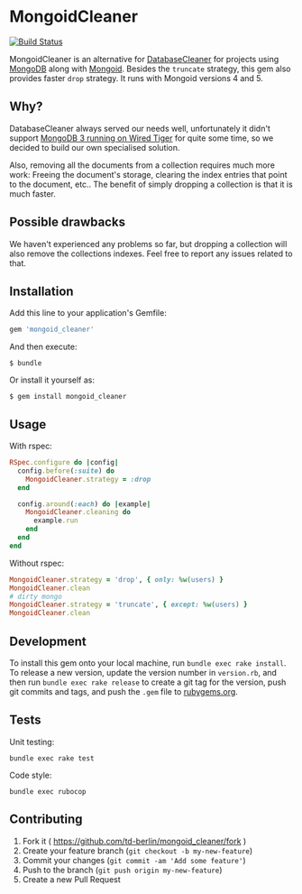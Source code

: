 # MongoidCleaner
[![Build Status](https://travis-ci.org/td-berlin/mongoid_cleaner.svg)](https://travis-ci.org/td-berlin/mongoid_cleaner)

MongoidCleaner is an alternative for [DatabaseCleaner](https://github.com/DatabaseCleaner/database_cleaner)
for projects using [MongoDB](https://www.mongodb.org/) along with [Mongoid](http://mongoid.org/en/mongoid/index.html).
Besides the `truncate` strategy, this gem also provides faster `drop` strategy. It runs with Mongoid versions 4 and 5.


## Why?

DatabaseCleaner always served our needs well, unfortunately it didn't support [MongoDB 3 running on Wired Tiger](https://github.com/DatabaseCleaner/database_cleaner/pull/343)
for quite some time, so we decided to build our own specialised solution.

Also, removing all the documents from a collection requires much more work: Freeing the document's storage, clearing the index entries that point to the document, etc..
The benefit of simply dropping a collection is that it is much faster.

## Possible drawbacks

We haven't experienced any problems so far, but dropping a collection will also remove the collections indexes.
Feel free to report any issues related to that.

## Installation

Add this line to your application's Gemfile:

```ruby
gem 'mongoid_cleaner'
```

And then execute:

    $ bundle

Or install it yourself as:

    $ gem install mongoid_cleaner

## Usage

With rspec:

~~~ ruby
RSpec.configure do |config|
  config.before(:suite) do
    MongoidCleaner.strategy = :drop
  end

  config.around(:each) do |example|
    MongoidCleaner.cleaning do
      example.run
    end
  end
end
~~~

Without rspec:

~~~ ruby
MongoidCleaner.strategy = 'drop', { only: %w(users) }
MongoidCleaner.clean
# dirty mongo
MongoidCleaner.strategy = 'truncate', { except: %w(users) }
MongoidCleaner.clean
~~~

## Development

To install this gem onto your local machine, run `bundle exec rake install`. To release a new version, update the version number in `version.rb`, and then run `bundle exec rake release` to create a git tag for the version, push git commits and tags, and push the `.gem` file to [rubygems.org](https://rubygems.org).

## Tests

Unit testing:

~~~
bundle exec rake test
~~~

Code style:

~~~
bundle exec rubocop
~~~

## Contributing

1. Fork it ( https://github.com/td-berlin/mongoid_cleaner/fork )
2. Create your feature branch (`git checkout -b my-new-feature`)
3. Commit your changes (`git commit -am 'Add some feature'`)
4. Push to the branch (`git push origin my-new-feature`)
5. Create a new Pull Request
